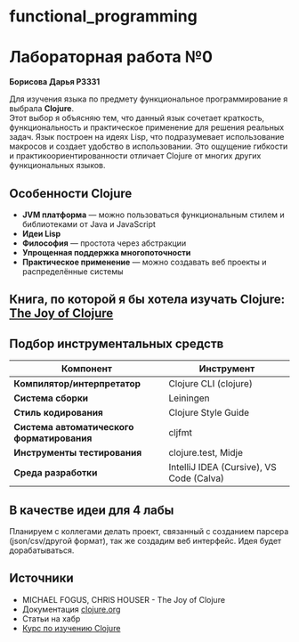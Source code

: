 # functional_programming

# Лабораторная работа №0
**Борисова Дарья Р3331**

Для изучения языка по предмету функциональное программирование я выбрала **Clojure**.  
Этот выбор я объясняю тем, что данный язык сочетает краткость, функциональность и практическое применение для решения реальных задач. Язык построен на идеях Lisp, что подразумевает использование макросов и создает удобство в использовании. Это ощущение гибкости и практикоориентированности отличает Clojure от многих других функциональных языков.


## Особенности Clojure

- **JVM платформа** — можно пользоваться функциональным стилем и библиотеками от Java и JavaScript
- **Идеи Lisp**  
- **Философия** — простота через абстракции
- **Упрощенная поддержка многопоточности** 
- **Практическое применение** — можно создавать веб проекты и распределённые системы

## Книга, по которой я бы хотела изучать Clojure: [The Joy of Clojure](https://k0d.cc/storage/books/Clojure/The%20Joy%20of%20Clojure,%202nd%20Edition.pdf)

## Подбор инструментальных средств 

| Компонент                        | Инструмент                         |
|----------------------------------|------------------------------------|
| **Компилятор/интерпретатор**     | Clojure CLI (clojure)              |
| **Система сборки**               | Leiningen                          |
| **Стиль кодирования**            | Clojure Style Guide                |
| **Система автоматического форматирования** | cljfmt                    |
| **Инструменты тестирования**     | clojure.test, Midje                |
| **Среда разработки**             | IntelliJ IDEA (Cursive), VS Code (Calva) |

## В качестве идеи для 4 лабы
Планируем с коллегами делать проект, связанный с созданием парсера (json/csv/другой формат), так же создадим веб интерфейс. Идея будет дорабатываться.

## Источники

- MICHAEL FOGUS, CHRIS HOUSER - The Joy of Clojure 
- Документация [clojure.org](https://clojure.org/) 
- Cтатьи на хабр
- [Курс по изучению Clojure]( https://code-basics.com/ru/languages/clojure)
